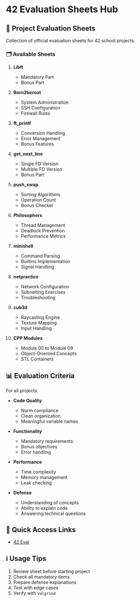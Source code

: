 # 42 Evaluation Sheets Hub

## 📝 Project Evaluation Sheets
Collection of official evaluation sheets for 42 school projects.

### 🗂️ Available Sheets
1. **Libft**
   - Mandatory Part
   - Bonus Part

2. **Born2beroot**
   - System Administration
   - SSH Configuration
   - Firewall Rules

3. **ft_printf**
   - Conversion Handling
   - Error Management
   - Bonus Features

4. **get_next_line**
   - Single FD Version
   - Multiple FD Version
   - Bonus Part

5. **push_swap**
   - Sorting Algorithms
   - Operation Count
   - Bonus Checker

6. **Philosophers**
   - Thread Management
   - Deadlock Prevention
   - Performance Metrics

7. **minishell**
   - Command Parsing
   - Builtins Implementation
   - Signal Handling

8. **netpractice**
   - Network Configuration
   - Subnetting Exercises
   - Troubleshooting

9. **cub3d**
   - Raycasting Engine
   - Texture Mapping
   - Input Handling

10. **CPP Modules**
    - Module 00 to Module 09
    - Object-Oriented Concepts
    - STL Containers

## 📊 Evaluation Criteria
For all projects:
- **Code Quality**
  - Norm compliance
  - Clean organization
  - Meaningful variable names

- **Functionality**
  - Mandatory requirements
  - Bonus objectives
  - Error handling

- **Performance**
  - Time complexity
  - Memory management
  - Leak checking

- **Defense**
  - Understanding of concepts
  - Ability to explain code
  - Answering technical questions

## 🔗 Quick Access Links
- [42 Eval](https://42-evaluation-sheets-hub.vercel.app/)

## ℹ️ Usage Tips
1. Review sheet before starting project
2. Check all mandatory items
3. Prepare defense explanations
4. Test with edge cases
5. Verify with `valgrind`


